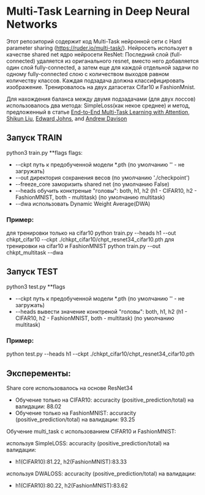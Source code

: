 # Multi-Task Learning in Deep Neural Networks

Этот репозиторий содержит код Multi-Task нейронной сети с Hard parameter sharing (https://ruder.io/multi-task/). 
Нейросеть использует в качестве shared net ядро нейросети ResNet:
Последний слой (full-connected) удаляется из ориганального resnet, вместо него добавляется один слой fully-connected, 
а затем еще для каждой отдельной задачи по одному fully-connected слою с количеством выходов равном количеству классов.
Каждая подзадача должна классифицировать изображение. Тренировалось на двух датасетах Cifar10 и FashionMnist.

Для нахождения баланса между двумя подзадачами (для двух лоссов) использовалось два метода: SimpleLoss(как некое среднее) и 
метод, предложенный в статье [End-to-End Multi-Task Learning with Attention](https://arxiv.org/abs/1803.10704), [Shikun Liu](http://shikun.io/), [Edward Johns](https://www.robot-learning.uk/), and [Andrew Davison](https://www.doc.ic.ac.uk/~ajd/)

## Запуск TRAIN
python3 train.py **flags
flags:
- --ckpt             путь к предобученной модели *.pth (по умолчанию '' -  не загружать)
- --out              директория сохранения весов (по умолчанию './checkpoint')
- --freeze_core      заморизить shared net (по умолчанию False)
- --heads            обучить конктреные "головы": both, h1, h2 (h1 - CIFAR10, h2 - FashionMNIST, both - multitask) (по умолчанию multitask)
- --dwa              использовать Dynamic Weight Average(DWA) 

### Пример: 
для трeнировки только на cifar10
python train.py --heads h1 --out chkpt_cifar10 --ckpt ./chkpt_cifar10/chpt_resnet34_cifar10.pth
для тренировки на cifar10 и FashionMNIST
python train.py --out chkpt_multitask --dwa

## Запуск TEST
python3 test.py **flags
- --ckpt             путь к предобученной модели *.pth (по умолчанию '' -  не загружать)
- --heads            вывести значение конктреной "головы": both, h1, h2 (h1 - CIFAR10, h2 - FashionMNIST, both - multitask) (по умолчанию multitask)

### Пример: 
python test.py --heads h1 --ckpt ./chkpt_cifar10/chpt_resnet34_cifar10.pth


## Эксперементы:
Share core использовалось на основе ResNet34
- Обучение только на CIFAR10: accuracity (positive_prediction/total) на валидации: 88.02
- Обучение только на FashionMNIST: accuracity (positive_prediction/total) на валидации: 93.25

Обучение multi_task  c использованием CIFAR10 и FashionMNIST: 

используя SimpleLOSS:
accuracity (positive_prediction/total) на валидации: 
- h1(CIFAR10):81.22, h2(FashionMNIST):83.33

используя DWALOSS:
accuracity (positive_prediction/total) на валидации: 
- h1(CIFAR10):80.22, h2(FashionMNIST):83.62
